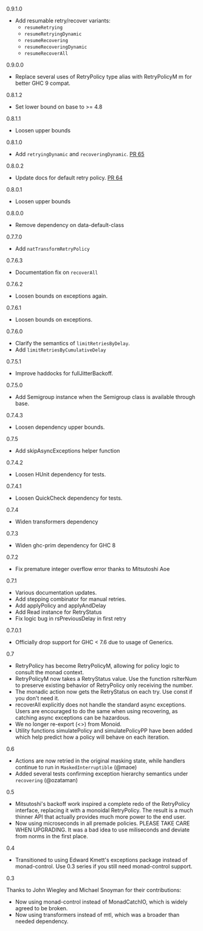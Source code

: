 0.9.1.0
* Add resumable retry/recover variants:
  * `resumeRetrying`
  * `resumeRetryingDynamic`
  * `resumeRecovering`
  * `resumeRecoveringDynamic`
  * `resumeRecoverAll`

0.9.0.0
* Replace several uses of RetryPolicy type alias with RetryPolicyM m for better
  GHC 9 compat.

0.8.1.2
* Set lower bound on base to >= 4.8

0.8.1.1
* Loosen upper bounds

0.8.1.0
* Add `retryingDynamic` and `recoveringDynamic`. [PR 65](https://github.com/Soostone/retry/pull/65)

0.8.0.2
* Update docs for default retry policy. [PR 64](https://github.com/Soostone/retry/pull/64)

0.8.0.1
* Loosen upper bounds

0.8.0.0
* Remove dependency on data-default-class

0.7.7.0
* Add `natTransformRetryPolicy`

0.7.6.3
* Documentation fix on `recoverAll`

0.7.6.2
* Loosen bounds on exceptions again.

0.7.6.1
* Loosen bounds on exceptions.

0.7.6.0
* Clarify the semantics of `limitRetriesByDelay`.
* Add `limitRetriesByCumulativeDelay`

0.7.5.1
* Improve haddocks for fullJitterBackoff.

0.7.5.0
* Add Semigroup instance when the Semigroup class is available through base.

0.7.4.3
* Loosen dependency upper bounds.

0.7.5
* Add skipAsyncExceptions helper function

0.7.4.2
* Loosen HUnit dependency for tests.

0.7.4.1
* Loosen QuickCheck dependency for tests.

0.7.4
* Widen transformers dependency

0.7.3
* Widen ghc-prim dependency for GHC 8

0.7.2
* Fix premature integer overflow error thanks to Mitsutoshi Aoe

0.7.1
* Various documentation updates.
* Add stepping combinator for manual retries.
* Add applyPolicy and applyAndDelay
* Add Read instance for RetryStatus
* Fix logic bug in rsPreviousDelay in first retry

0.7.0.1
* Officially drop support for GHC < 7.6 due to usage of Generics.

0.7
* RetryPolicy has become RetryPolicyM, allowing for policy logic to
  consult the monad context.
* RetryPolicyM now takes a RetryStatus value. Use the function
  rsIterNum to preserve existing behavior of RetryPolicy only
  receiving the number.
* The monadic action now gets the RetryStatus on each try. Use const
  if you don't need it.
* recoverAll explicitly does not handle the standard async
  exceptions. Users are encouraged to do the same when using
  recovering, as catching async exceptions can be hazardous.
* We no longer re-export (<>) from Monoid.
* Utility functions simulatePolicy and simulatePolicyPP have been
  added which help predict how a policy will behave on each iteration.

0.6

* Actions are now retried in the original masking state, while
  handlers continue to run in `MaskedInterruptible` (@maoe)
* Added several tests confirming exception hierarchy semantics under
  `recovering` (@ozataman)

0.5

* Mitsutoshi's backoff work inspired a complete redo of the
  RetryPolicy interface, replacing it with a monoidal RetryPolicy. The
  result is a much thinner API that actually provides much more power
  to the end user.
* Now using microseconds in all premade policies. PLEASE TAKE CARE
  WHEN UPGRADING. It was a bad idea to use miliseconds and deviate
  from norms in the first place.

0.4

* Transitioned to using Edward Kmett's exceptions package instead of
  monad-control. Use 0.3 series if you still need monad-control
  support.

0.3

Thanks to John Wiegley and Michael Snoyman for their contributions:

* Now using monad-control instead of MonadCatchIO, which is widely
  agreed to be broken.
* Now using transformers instead of mtl, which was a broader than
  needed dependency.

